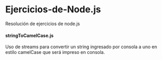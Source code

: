# Ejercicios-de-Node.js
Resolución de ejercicios de node.js

#### stringToCamelCase.js
Uso de streams para convertir un string ingresado por consola a uno en estilo camelCase que será impreso en consola.
